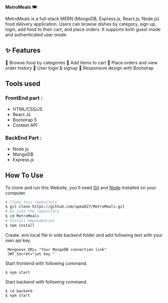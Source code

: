 **MetroMeals 🍽️**

MetroMeals is a full-stack MERN (MongoDB, Express.js, React.js, Node.js) food delivery application. Users can browse dishes by category, sign up, login, add food to their cart, and place orders. It supports both guest mode and authenticated user mode.

## ✨ Features
🍕 Browse food by categories
🛒 Add items to cart
🧾 Place orders and view order history
🔐 User login & signup
🎨 Responsive design with Bootstrap


## Tools used 
### FrontEnd part :
- HTML/CSS/JS
- React Js
- Bootstrap 5
- Context API

### BackEnd Part :
- Node js
- MongoDB
- Express.js


## How To Use

To clone and run this Website, you'll need [Git](https://git-scm.com) and [Node](https://nodejs.org/en/download/) installed on your computer.

```bash
# Clone this repository
$ git clone https://github.com/upma027/MetroMeals.git
# Go into the repository
$ cd MetroMeals
# Install dependencies
$ npm install
```

Create .env.local file in side backend folder and add following text with your own api key.
```
 Mongoose_URL= "Your MongoDB connection link"
 JWT_Secret="jwt key "
```
Start frontend with following command.
```
$ npm start
```
Start backend with following command.
```
$ cd backend
$ npm start
```
